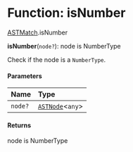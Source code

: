 # Function: isNumber

[ASTMatch](/auto-docs/free-layout-editor/modules/ASTMatch.md).isNumber

**isNumber**(`node?`): node is NumberType

Check if the node is a `NumberType`.

#### Parameters

| Name | Type |
| :------ | :------ |
| `node?` | [`ASTNode`](/auto-docs/free-layout-editor/classes/ASTNode.md)<`any`> |

#### Returns

node is NumberType
